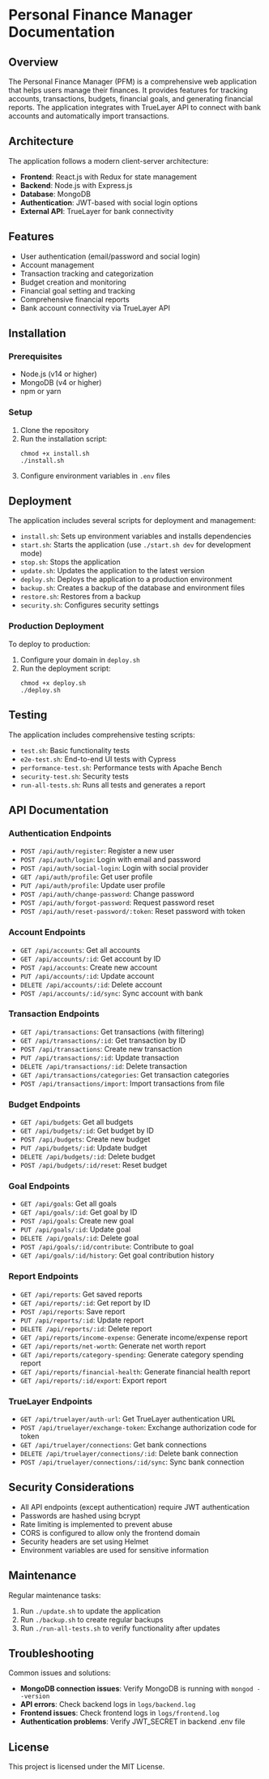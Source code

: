 # Personal Finance Manager Documentation

## Overview
The Personal Finance Manager (PFM) is a comprehensive web application that helps users manage their finances. It provides features for tracking accounts, transactions, budgets, financial goals, and generating financial reports. The application integrates with TrueLayer API to connect with bank accounts and automatically import transactions.

## Architecture
The application follows a modern client-server architecture:
- **Frontend**: React.js with Redux for state management
- **Backend**: Node.js with Express.js
- **Database**: MongoDB
- **Authentication**: JWT-based with social login options
- **External API**: TrueLayer for bank connectivity

## Features
- User authentication (email/password and social login)
- Account management
- Transaction tracking and categorization
- Budget creation and monitoring
- Financial goal setting and tracking
- Comprehensive financial reports
- Bank account connectivity via TrueLayer API

## Installation

### Prerequisites
- Node.js (v14 or higher)
- MongoDB (v4 or higher)
- npm or yarn

### Setup
1. Clone the repository
2. Run the installation script:
   ```
   chmod +x install.sh
   ./install.sh
   ```
3. Configure environment variables in `.env` files

## Deployment
The application includes several scripts for deployment and management:

- `install.sh`: Sets up environment variables and installs dependencies
- `start.sh`: Starts the application (use `./start.sh dev` for development mode)
- `stop.sh`: Stops the application
- `update.sh`: Updates the application to the latest version
- `deploy.sh`: Deploys the application to a production environment
- `backup.sh`: Creates a backup of the database and environment files
- `restore.sh`: Restores from a backup
- `security.sh`: Configures security settings

### Production Deployment
To deploy to production:
1. Configure your domain in `deploy.sh`
2. Run the deployment script:
   ```
   chmod +x deploy.sh
   ./deploy.sh
   ```

## Testing
The application includes comprehensive testing scripts:

- `test.sh`: Basic functionality tests
- `e2e-test.sh`: End-to-end UI tests with Cypress
- `performance-test.sh`: Performance tests with Apache Bench
- `security-test.sh`: Security tests
- `run-all-tests.sh`: Runs all tests and generates a report

## API Documentation

### Authentication Endpoints
- `POST /api/auth/register`: Register a new user
- `POST /api/auth/login`: Login with email and password
- `POST /api/auth/social-login`: Login with social provider
- `GET /api/auth/profile`: Get user profile
- `PUT /api/auth/profile`: Update user profile
- `POST /api/auth/change-password`: Change password
- `POST /api/auth/forgot-password`: Request password reset
- `POST /api/auth/reset-password/:token`: Reset password with token

### Account Endpoints
- `GET /api/accounts`: Get all accounts
- `GET /api/accounts/:id`: Get account by ID
- `POST /api/accounts`: Create new account
- `PUT /api/accounts/:id`: Update account
- `DELETE /api/accounts/:id`: Delete account
- `POST /api/accounts/:id/sync`: Sync account with bank

### Transaction Endpoints
- `GET /api/transactions`: Get transactions (with filtering)
- `GET /api/transactions/:id`: Get transaction by ID
- `POST /api/transactions`: Create new transaction
- `PUT /api/transactions/:id`: Update transaction
- `DELETE /api/transactions/:id`: Delete transaction
- `GET /api/transactions/categories`: Get transaction categories
- `POST /api/transactions/import`: Import transactions from file

### Budget Endpoints
- `GET /api/budgets`: Get all budgets
- `GET /api/budgets/:id`: Get budget by ID
- `POST /api/budgets`: Create new budget
- `PUT /api/budgets/:id`: Update budget
- `DELETE /api/budgets/:id`: Delete budget
- `POST /api/budgets/:id/reset`: Reset budget

### Goal Endpoints
- `GET /api/goals`: Get all goals
- `GET /api/goals/:id`: Get goal by ID
- `POST /api/goals`: Create new goal
- `PUT /api/goals/:id`: Update goal
- `DELETE /api/goals/:id`: Delete goal
- `POST /api/goals/:id/contribute`: Contribute to goal
- `GET /api/goals/:id/history`: Get goal contribution history

### Report Endpoints
- `GET /api/reports`: Get saved reports
- `GET /api/reports/:id`: Get report by ID
- `POST /api/reports`: Save report
- `PUT /api/reports/:id`: Update report
- `DELETE /api/reports/:id`: Delete report
- `GET /api/reports/income-expense`: Generate income/expense report
- `GET /api/reports/net-worth`: Generate net worth report
- `GET /api/reports/category-spending`: Generate category spending report
- `GET /api/reports/financial-health`: Generate financial health report
- `GET /api/reports/:id/export`: Export report

### TrueLayer Endpoints
- `GET /api/truelayer/auth-url`: Get TrueLayer authentication URL
- `POST /api/truelayer/exchange-token`: Exchange authorization code for token
- `GET /api/truelayer/connections`: Get bank connections
- `DELETE /api/truelayer/connections/:id`: Delete bank connection
- `POST /api/truelayer/connections/:id/sync`: Sync bank connection

## Security Considerations
- All API endpoints (except authentication) require JWT authentication
- Passwords are hashed using bcrypt
- Rate limiting is implemented to prevent abuse
- CORS is configured to allow only the frontend domain
- Security headers are set using Helmet
- Environment variables are used for sensitive information

## Maintenance
Regular maintenance tasks:
1. Run `./update.sh` to update the application
2. Run `./backup.sh` to create regular backups
3. Run `./run-all-tests.sh` to verify functionality after updates

## Troubleshooting
Common issues and solutions:
- **MongoDB connection issues**: Verify MongoDB is running with `mongod --version`
- **API errors**: Check backend logs in `logs/backend.log`
- **Frontend issues**: Check frontend logs in `logs/frontend.log`
- **Authentication problems**: Verify JWT_SECRET in backend .env file

## License
This project is licensed under the MIT License.
